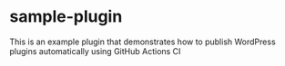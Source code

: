 # sample-plugin
This is an example plugin that demonstrates how to publish WordPress plugins automatically using GitHub Actions CI
